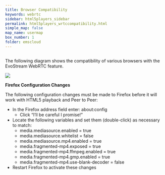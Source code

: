 ```yaml
---
title: Browser Compatibility
keywords: webrtc
sidebar: html5players_sidebar
permalink: html5players_wrtccompatibility.html
simple_map: false
map_name: usermap
box_number: 1
folder: emscloud
---
```




##  

The following diagram shows the compatibility of various browsers with the EvoStream WebRTC feature. 

![](images/emscloud/proto2.png)



**Firefox Configuration Changes**

The following configuration changes must be made to Firefox before it will work with HTML5 playback and Peer to Peer:

- In the Firefox address field enter: about:config
  - Click “I’ll be careful I promise!”
- Locate the following variables and set them (double-click) as necessary to match:
  - media.mediasource.enabled = true
  - media.mediasource.whitelist = false
  - media.mediasource.mp4.enabled = true
  - media.fragmented-mp4.exposed = true
  - media.fragmented-mp4.ffmpeg.enabled = true
  - media.fragmented-mp4.gmp.enabled = true
  - media.fragmented-mp4.use-blank-decoder = false
- Restart Firefox to activate these changes

